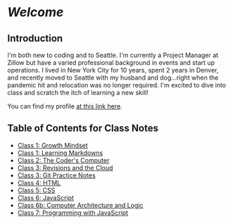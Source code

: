 # _Welcome_

## Introduction

I'm both new to coding and to Seattle. I'm currently a Project Manager at Zillow but have a varied professional background in events and start up operations. I lived in New York City for 10 years, spent 2 years in Denver, and recently moved to Seattle with my husband and dog...right when the pandemic hit and relocation was no longer required. I'm excited to dive into class and scratch the itch of learning a new skill!

You can find my profile [at this link here](https://github.com/hmay1415).

## Table of Contents for Class Notes

- [Class 1: Growth Mindset](growth.md)
- [Class 1: Learning Markdowns](markdowns.md)
- [Class 2: The Coder's Computer](coderscomputer.md)
- [Class 3: Revisions and the Cloud](gitintro.md)
- [Class 3: Git Practice Notes](gitpractice.md)
- [Class 4: HTML](HTML.md)
- [Class 5: CSS](CSS.md)
- [Class 6: JavaScript](Java.md)
- [Class 6b: Computer Architecture and Logic](comparch.md)
- [Class 7: Programming with JavaScript](java2.md)
